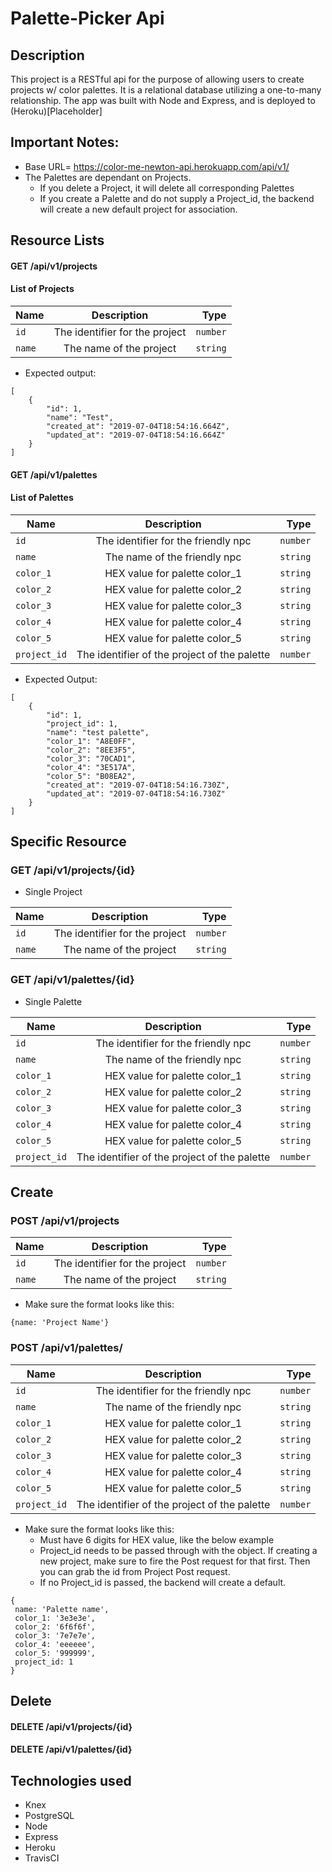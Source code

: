 # Palette-Picker Api 

## Description 

This project is a RESTful api for the purpose of allowing users to create projects w/ color palettes. It is a relational database utilizing a one-to-many relationship. The app was built with Node and Express, and is deployed to (Heroku)[Placeholder]

## Important Notes:
- Base URL= https://color-me-newton-api.herokuapp.com/api/v1/
- The Palettes are dependant on Projects.
  - If you delete a Project, it will delete all corresponding Palettes
  - If you create a Palette and do not supply a Project_id, the backend will create a new default project for association.

## Resource Lists 

#### GET /api/v1/projects

#### List of Projects
| Name        | Description                                       | Type     |
| ------------|:-------------------------------------------------:| ----:    |
| `id`        | The identifier for the project                    | `number` |
| `name`      | The name  of the project                          | `string` |

- Expected output:
```
[
    {
        "id": 1,
        "name": "Test",
        "created_at": "2019-07-04T18:54:16.664Z",
        "updated_at": "2019-07-04T18:54:16.664Z"
    }
]
```

#### GET /api/v1/palettes

#### List of Palettes 
| Name          | Description                                       | Type     |
| --------------|:-------------------------------------------------:| ------:  |
| `id`          | The identifier for the friendly npc               | `number` |
| `name`        | The name  of the friendly npc                     | `string` |
| `color_1`     | HEX value for palette color_1                     | `string` | 
| `color_2`     | HEX value for palette color_2                     | `string` | 
| `color_3`     | HEX value for palette color_3                     | `string` | 
| `color_4`     | HEX value for palette color_4                     | `string` | 
| `color_5`     | HEX value for palette color_5                     | `string` | 
| `project_id`  | The identifier of the project of the palette      | `number` |

- Expected Output:
```
[
    {
        "id": 1,
        "project_id": 1,
        "name": "test palette",
        "color_1": "A8E0FF",
        "color_2": "8EE3F5",
        "color_3": "70CAD1",
        "color_4": "3E517A",
        "color_5": "B08EA2",
        "created_at": "2019-07-04T18:54:16.730Z",
        "updated_at": "2019-07-04T18:54:16.730Z"
    }
]
```

## Specific Resource 

### GET /api/v1/projects/{id}

- Single Project

| Name        | Description                                       | Type     |
| ------------|:-------------------------------------------------:| ----:    |
| `id`        | The identifier for the project                    | `number` |
| `name`      | The name  of the project                          | `string` |


### GET /api/v1/palettes/{id}

- Single Palette

| Name          | Description                                       | Type     |
| --------------|:-------------------------------------------------:| ------:  |
| `id`          | The identifier for the friendly npc               | `number` |
| `name`        | The name  of the friendly npc                     | `string` |
| `color_1`     | HEX value for palette color_1                     | `string` | 
| `color_2`     | HEX value for palette color_2                     | `string` | 
| `color_3`     | HEX value for palette color_3                     | `string` | 
| `color_4`     | HEX value for palette color_4                     | `string` | 
| `color_5`     | HEX value for palette color_5                     | `string` | 
| `project_id`  | The identifier of the project of the palette      | `number` |


## Create

### POST /api/v1/projects

| Name        | Description                                       | Type     |
| ------------|:-------------------------------------------------:| ----:    |
| `id`        | The identifier for the project                    | `number` |
| `name`      | The name  of the project                          | `string` |

- Make sure the format looks like this:
```
{name: 'Project Name'}
```

### POST /api/v1/palettes/

| Name          | Description                                       | Type     |
| --------------|:-------------------------------------------------:| ------:  |
| `id`          | The identifier for the friendly npc               | `number` |
| `name`        | The name  of the friendly npc                     | `string` |
| `color_1`     | HEX value for palette color_1                     | `string` | 
| `color_2`     | HEX value for palette color_2                     | `string` | 
| `color_3`     | HEX value for palette color_3                     | `string` | 
| `color_4`     | HEX value for palette color_4                     | `string` | 
| `color_5`     | HEX value for palette color_5                     | `string` | 
| `project_id`  | The identifier of the project of the palette      | `number` |

- Make sure the format looks like this:
  - Must have 6 digits for HEX value, like the below example
  - Project_id needs to be passed through with the object. If creating a new project, make sure to fire the Post request for that first. Then you can grab the id from Project Post request. 
  - If no Project_id is passed, the backend will create a default.
```
{
 name: 'Palette name',
 color_1: '3e3e3e',
 color_2: '6f6f6f',
 color_3: '7e7e7e',
 color_4: 'eeeeee',
 color_5: '999999',
 project_id: 1
}
```


## Delete 

#### DELETE /api/v1/projects/{id}

#### DELETE /api/v1/palettes/{id}



## Technologies used
* Knex 
* PostgreSQL
* Node
* Express 
* Heroku 
* TravisCI
